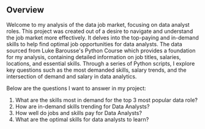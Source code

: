 ## Overview
Welcome to my analysis of the data job market, focusing on data analyst roles. This project was created out of a desire to navigate and understand the job market more effectively. It delves into the top-paying and in-demand skills to help find optimal job opportunities for data analysts.
The data sourced from Luke Barousse's Python Course which provides a foundation for my analysis, containing detailed information on job titles, salaries, locations, and essential skills. Through a series of Python scripts, I explore key questions such as the most demanded skills, salary trends, and the intersection of demand and salary in data analytics.

Below are the questions I want to answer in my project:
1. What are the skills most in demand for the top 3 most popular data role?
2. How are in-demand skills trending for Data Analysts?
3. How well do jobs and skills pay for Data Analysts?
4. What are the optimal skills for data analysts to learn?
